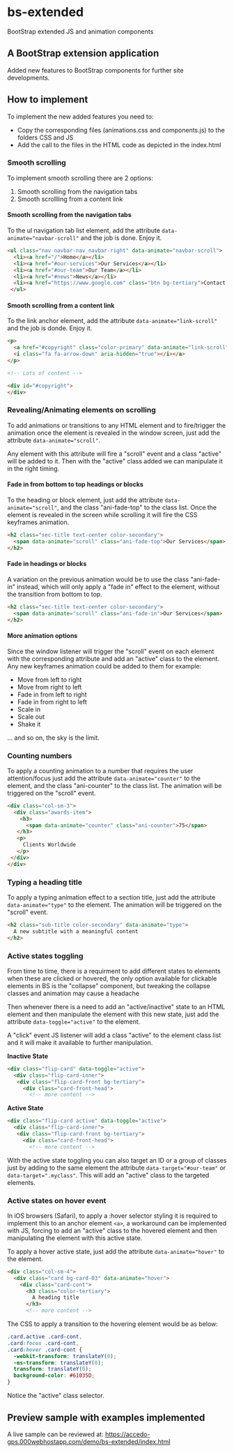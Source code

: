 # bs-extended
BootStrap extended JS and animation components

## A BootStrap extension application

Added new features to BootStrap components for further site developments. 

## How to implement

To implement the new added features you need to:
* Copy the corresponding files (animations.css and components.js) to the folders CSS and JS
* Add the call to the files in the HTML code as depicted in the index.html

### Smooth scrolling

To implement smooth scrolling there are 2 options:
1. Smooth scrolling from the navigation tabs
2. Smooth scrollling from a content link

#### Smooth scrolling from the navigation tabs

To the ul navigation tab list element, add the attribute <code>data-animate="navbar-scroll"</code> and the job is done. Enjoy it.

```html
<ul class="nav navbar-nav navbar-right" data-animate="navbar-scroll">  
  <li><a href="/">Home</a></li>
  <li><a href="#our-services">Our Services</a></li>
  <li><a href="#our-team">Our Team</a></li>
  <li><a href="#news">News</a></li>                  
  <li><a href="https://www.google.com" class="btn bg-tertiary">Contact Us</a></li>
 </ul>
```

#### Smooth scrolling from a content link

To the link anchor element, add the attribute <code>data-animate="link-scroll"</code> and the job is donde. Enjoy it.

```html
<p>
  <a href="#copyright" class="color-primary" data-animate="link-scroll">Go to copyright 
  <i class="fa fa-arrow-down" aria-hidden="true"></i></a>
</p>

<!-- Lots of content -->

<div id="#copyright">
</div>

```

### Revealing/Animating elements on scrolling

To add animations or transitions to any HTML element and to fire/trigger the animation once the element is revealed in the window screen, just add the attribute <code>data-animate="scroll"</code>.

Any element with this attribute will fire a "scroll" event and a class "active" will be added to it. Then with the "active" class added we can manipulate it in the right timing.

#### Fade in from bottom to top headings or blocks

To the heading or block element, just add the attribute <code>data-animate="scroll"</code>, and the class "ani-fade-top" to the class list. Once the element is revealed in the screen while scrolling it will fire the CSS keyframes animation. 

```html
<h2 class="sec-title text-center color-secondary">
  <span data-animate="scroll" class="ani-fade-top">Our Services</span>
</h2>
```

#### Fade in headings or blocks

A variation on the previous animation would be to use the class "ani-fade-in" instead, which will only apply a "fade in" effect to the element, without the transition from bottom to top.

```html
<h2 class="sec-title text-center color-secondary">
  <span data-animate="scroll" class="ani-fade-in">Our Services</span>
</h2>
```

#### More animation options

Since the window listener will trigger the "scroll" event on each element with the corresponding attribute and add an "active" class to the element. Any new keyframes animation could be added to them for example:

- Move from left to right
- Move from right to left
- Fade in from left to right
- Fade in from right to left
- Scale in
- Scale out
- Shake it

... and so on, the sky is the limit.

### Counting numbers

To apply a counting animation to a number that requires the user attention/focus just add the attribute <code>data-animate="counter"</code> to the element, and the class "ani-counter" to the class list. The animation will be triggered on the "scroll" event.

```html
<div class="col-sm-3">
  <div class="awards-item">
    <h3>
      <span data-animate="counter" class="ani-counter">75</span>
   </h3>
   <p>
     Clients Worldwide
   </p>
 </div>
</div>
```

### Typing a heading title

To apply a typing animation effect to a section title, just add the attribute <code>data-animate="type"</code> to the element. The animation will be triggered on the "scroll" event.

```html
<h2 class="sub-title color-secondary" data-animate="type">
  A new subtitle with a meaningful content
</h2>
```

### Active states toggling

From time to time, there is a requirment to add different states to elements when these are clicked or hovered, the only option available for clickable elements in BS is the "collapse" component, but tweaking the collapse classes and animation may cause a headache

Then whenever there is a need to add an "active/inactive" state to an HTML element and then manipulate the element with this new state, just add the attribute <code>data-toggle="active"</code> to the element.

A "click" event JS listener will add a class "active" to the element class list and it will make it available to further manipulation.

**Inactive State**
```html
<div class="flip-card" data-toggle="active">
  <div class="flip-card-inner">
   <div class="flip-card-front bg-tertiary">
     <div class="card-front-head">
       <!-- more content -->
```

**Active State**

```html
<div class="flip-card active" data-toggle="active">
  <div class="flip-card-inner">
   <div class="flip-card-front bg-tertiary">
     <div class="card-front-head">
       <!-- more content -->
```

With the active state toggling you can also target an ID or a group of classes just by adding to the same element the attribute <code>data-target="#our-team"</code> or <code>data-target=".myclass"</code>. This will add an "active" class to the targeted elements.

### Active states on hover event

In iOS browsers (Safari), to apply a :hover selector styling it is required to implement this to an anchor element <code>&lt;a&gt;</code>, a workaround can be implemented with JS, forcing to add an "active" class to the hovered element and then manipulating the element with this active state.

To apply a hover active state, just add the attribute <code>data-animate="hover"</code> to the element.

```html
<div class="col-sm-4">
  <div class="card bg-card-03" data-animate="hover">
    <div class="card-cont">
      <h3 class="color-tertiary">
        A heading title
      </h3>
      <!-- more content -->
```
The CSS to apply a transition to the hovering element would be as below:
```CSS
.card.active .card-cont,
.card:focus .card-cont,
.card:hover .card-cont {
  -webkit-transform: translateY(0);
  -ms-transform: translateY(0);
  transform: translateY(0);
  background-color: #61035D;
}
```
Notice the "active" class selector.

## Preview sample with examples implemented

A live sample can be reviewed at: https://accedo-gps.000webhostapp.com/demo/bs-extended/index.html
